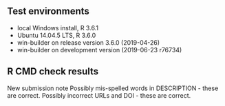 ## Test environments
* local Windows install, R 3.6.1
* Ubuntu 14.04.5 LTS, R 3.6.0
* win-builder on release version 3.6.0 (2019-04-26)
* win-builder on development version (2019-06-23 r76734)

## R CMD check results
New submission note
Possibly mis-spelled words in DESCRIPTION - these are correct.
Possibly incorrect URLs and DOI - these are correct.
